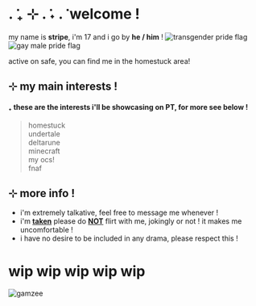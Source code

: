 # . ݁₊ ⊹ . ݁˖ . ݁ welcome !
my name is **stripe**, i'm 17 and i go by **he / him** !  ![transgender pride flag](https://i.postimg.cc/6q5tgvQP/transgender-5-stripes-20-px.png)  ![gay male pride flag](https://i.postimg.cc/gc5MkX6x/ocean-5-stripe.png)
  
active on safe, you can find me in the homestuck area!
  
## ⊹ my main interests !
#### ₊ these are the interests i'll be showcasing on PT, for more see below !
>homestuck  
>undertale  
>deltarune  
>minecraft  
>my ocs!  
>fnaf

## ⊹ more info !

- i'm extremely talkative, feel free to message me whenever !
- i'm **<ins>taken</ins>** please do **<ins>NOT</ins>** flirt with me, jokingly or not ! it makes me uncomfortable !
- i have no desire to be included in any drama, please respect this !


  
# wip wip wip wip wip
![gamzee](https://media.tenor.com/ca-v0U4BWrYAAAAj/gamzee-makara-dance.gif)
